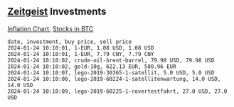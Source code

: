 ## [Zeitgeist](index.html) Investments

[Inflation Chart](https://inflationchart.com),
[Stocks in BTC](https://stonksinbtc.xyz/)

```
date, investment, buy price, sell price
2024-01-24 10:10:01, 1-EUR, 1.08 USD, 1.08 USD
2024-01-24 10:10:01, 1-EUR, 7.79 CNY, 7.79 CNY
2024-01-24 10:10:02, crude-oil-brent-barrel, 79.98 USD, 79.98 USD
2024-01-24 10:10:02, gold-10g, 622.13 EUR, 580.96 EUR
2024-01-24 10:10:07, lego-2019-30365-1-satellit, 5.0 USD, 5.0 USD
2024-01-24 10:10:08, lego-2019-60224-1-satellitenwartung, 14.0 USD, 14.0 USD
2024-01-24 10:10:09, lego-2019-60225-1-rovertestfahrt, 27.0 USD, 27.0 USD
```
